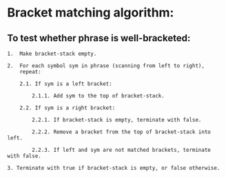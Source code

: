 # Bracket matching algorithm:

## To test whether phrase is well-bracketed:

    1.  Make bracket-stack empty.

    2.  For each symbol sym in phrase (scanning from left to right),
        repeat:

        2.1. If sym is a left bracket:

            2.1.1. Add sym to the top of bracket-stack.

        2.2. If sym is a right bracket:

            2.2.1. If bracket-stack is empty, terminate with false.

            2.2.2. Remove a bracket from the top of bracket-stack into left.

            2.2.3. If left and sym are not matched brackets, terminate with false.

    3. Terminate with true if bracket-stack is empty, or false otherwise.
